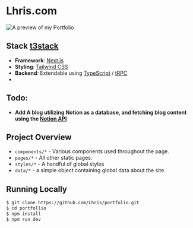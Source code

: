 # Lhris.com
![A preview of my Portfolio](https://i.imgur.com/n8kPnbk.png)

## Stack [t3stack](https://create.t3.gg/)
- **Framework**: [Next.js](https://nextjs.org/)
- **Styling**: [Tailwind CSS](https://tailwindcss.com/)
- **Backend**: Extendable using [TypeScript](https://www.typescriptlang.org/) / [tRPC](https://trpc.io/)
- 
## Todo:
- **Add A blog utilizing Notion as a database, and fetching blog content using the [Notion API](https://developers.notion.com/)**

## Project Overview

- `components/*` - Various components used throughout the page.
- `pages/*` - All other static pages.
- `styles/*` - A handful of global styles
- `data/*` - a simple object containing global data about the site.

## Running Locally

```bash
$ git clone https://github.com/Lhris/portfolio.git
$ cd portfollio
$ npm install
$ npm run dev
```
